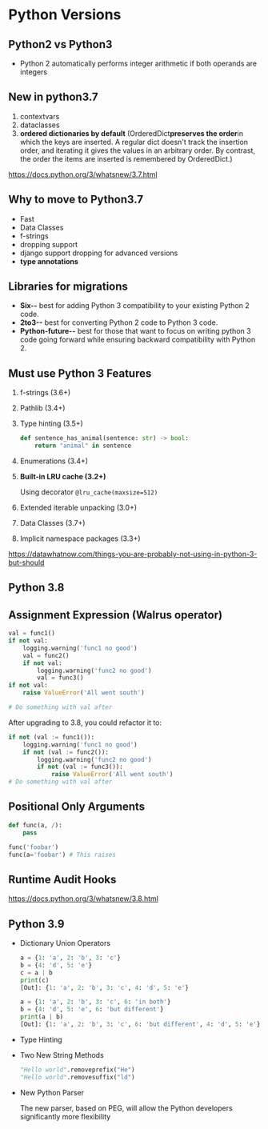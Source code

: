 # Python Versions

## Python2 vs Python3

- Python 2 automatically performs integer arithmetic if both operands are integers

## New in python3.7

1. contextvars
2. dataclasses
3. **ordered dictionaries by default** (OrderedDict**preserves the order**in which the keys are inserted. A regular dict doesn't track the insertion order, and iterating it gives the values in an arbitrary order. By contrast, the order the items are inserted is remembered by OrderedDict.)

<https://docs.python.org/3/whatsnew/3.7.html>

## Why to move to Python3.7

- Fast
- Data Classes
- f-strings
- dropping support
- django support dropping for advanced versions
- **type annotations**

## Libraries for migrations

- **Six--** best for adding Python 3 compatibility to your existing Python 2 code.
- **2to3--** best for converting Python 2 code to Python 3 code.
- **Python-future--** best for those that want to focus on writing python 3 code going forward while ensuring backward compatibility with Python 2.

## Must use Python 3 Features

1. f-strings (3.6+)
2. Pathlib (3.4+)
3. Type hinting (3.5+)

    ```python
    def sentence_has_animal(sentence: str) -> bool:
        return "animal" in sentence
    ```

4. Enumerations (3.4+)
5. **Built-in LRU cache (3.2+)**

    Using decorator `@lru_cache(maxsize=512)`

6. Extended iterable unpacking (3.0+)
7. Data Classes (3.7+)
8. Implicit namespace packages (3.3+)

<https://datawhatnow.com/things-you-are-probably-not-using-in-python-3-but-should>

## Python 3.8

## Assignment Expression (Walrus operator)

```python
val = func1()
if not val:
    logging.warning('func1 no good')
    val = func2()
    if not val:
        logging.warning('func2 no good')
        val = func3()
if not val:
    raise ValueError('All went south')

# Do something with val after
```

After upgrading to 3.8, you could refactor it to:

```python
if not (val := func1()):
    logging.warning('func1 no good')
    if not (val := func2()):
        logging.warning('func2 no good')
        if not (val := func3()):
            raise ValueError('All went south')
# Do something with val after
```

## Positional Only Arguments

```python
def func(a, /):
    pass

func('foobar')
func(a='foobar') # This raises
```

## Runtime Audit Hooks

<https://docs.python.org/3/whatsnew/3.8.html>

## Python 3.9

- Dictionary Union Operators

    ```python
    a = {1: 'a', 2: 'b', 3: 'c'}
    b = {4: 'd', 5: 'e'}
    c = a | b
    print(c)
    [Out]: {1: 'a', 2: 'b', 3: 'c', 4: 'd', 5: 'e'}

    a = {1: 'a', 2: 'b', 3: 'c', 6: 'in both'}
    b = {4: 'd', 5: 'e', 6: 'but different'}
    print(a | b)
    [Out]: {1: 'a', 2: 'b', 3: 'c', 6: 'but different', 4: 'd', 5: 'e'}
    ```

- Type Hinting
- Two New String Methods

    ```python
    "Hello world".removeprefix("He")
    "Hello world".removesuffix("ld")
    ```

- New Python Parser

    The new parser, based on PEG, will allow the Python developers significantly more flexibility
